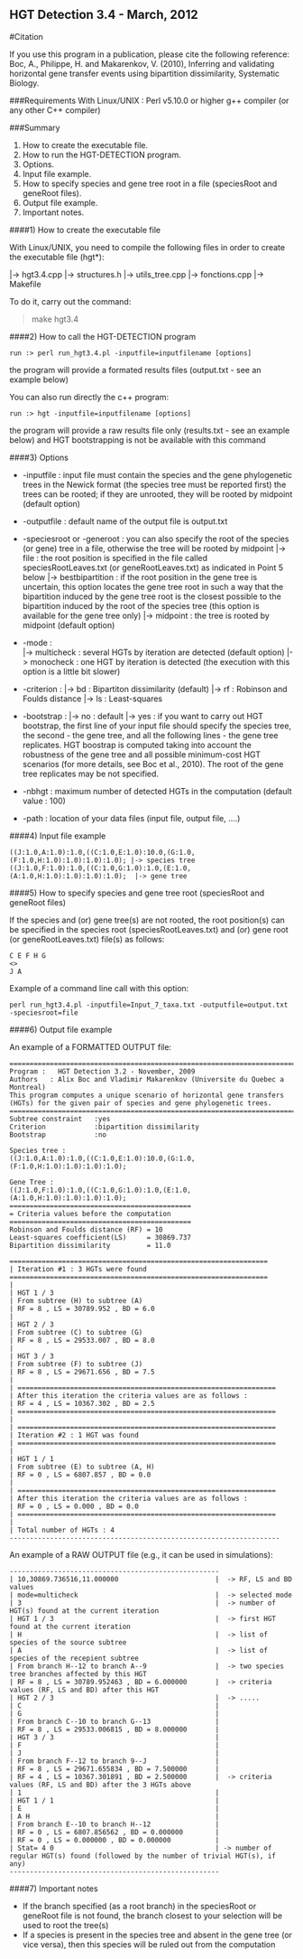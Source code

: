 HGT Detection 3.4 - March, 2012
--

#Citation

If you use this program in a publication, please cite the following reference:	
Boc, A., Philippe, H. and Makarenkov, V. (2010), Inferring and validating horizontal gene transfer events using bipartition dissimilarity, Systematic Biology.


###Requirements
With Linux/UNIX :
Perl v5.10.0 or higher
g++ compiler (or any other C++ compiler)


###Summary
1. How to create the executable file.
2. How to run the HGT-DETECTION program.
3. Options.
4. Input file example.
5. How to specify species and gene tree root in a file (speciesRoot and geneRoot files).
6. Output file example.
7. Important notes.


####1) How to create the executable file

With Linux/UNIX, you need to compile the following files in order to create the executable file (hgt*):

 |-> hgt3.4.cpp
 |-> structures.h
 |-> utils_tree.cpp
 |-> fonctions.cpp
 |-> Makefile
 
To do it, carry out the command:
 > make hgt3.4


####2) How to call the HGT-DETECTION program

    run :> perl run_hgt3.4.pl -inputfile=inputfilename [options]
the program will provide a formated results files (output.txt - see an example below)

You can also run directly the c++ program:   

    run :> hgt -inputfile=inputfilename [options]
the program will provide a raw results file only (results.txt - see an example below) and HGT bootstrapping is not be available with this command


####3) Options

* -inputfile : input file must contain the species and the gene phylogenetic trees in the Newick format (the species tree must be reported first) the trees can be rooted; if they are unrooted, they will be rooted by midpoint (default option)

* -outputfile : default name of the output file is output.txt

* -speciesroot or -generoot :  you can also specify the root of the species (or gene) tree in a file, otherwise the tree will be rooted by midpoint
 |-> file                 :  the root position is specified in the file called speciesRootLeaves.txt (or geneRootLeaves.txt) as indicated in Point 5 below
 |-> bestbipartition      :  if the root position in the gene tree is uncertain, this option locates the gene tree root in such a way that the bipartition induced by the gene tree root is the closest possible to the bipartition induced by the root of the species tree (this option is available for the gene tree only)
 |-> midpoint             :  the tree is rooted by midpoint (default option)
 
* -mode :  
 |-> multicheck : several HGTs by iteration are detected (default option)
 |-> monocheck : one HGT by iteration is detected (the execution with this option is a little bit slower)
 
* -criterion : 
 |-> bd : Bipartiton dissimilarity (default)
 |-> rf : Robinson and Foulds distance
 |-> ls : Least-squares

* -bootstrap :
 |-> no  : default
 |-> yes : if you want to carry out HGT bootstrap, the first line of your input file should specify the species tree, the second - the gene tree, and all the following lines - the gene tree replicates. 
  HGT boostrap is computed taking into account the robustness of the gene tree and all possible minimum-cost HGT scenarios (for more details, see Boc et al., 2010). The root of the gene tree replicates may be not specified.

* -nbhgt : maximum number of detected HGTs in the computation (default value : 100)

* -path : location of your data files (input file, output file, ....) 
  
  
####4) Input file example

    ((J:1.0,A:1.0):1.0,((C:1.0,E:1.0):10.0,(G:1.0,(F:1.0,H:1.0):1.0):1.0):1.0); |-> species tree
    ((J:1.0,F:1.0):1.0,((C:1.0,G:1.0):1.0,(E:1.0,(A:1.0,H:1.0):1.0):1.0):1.0);  |-> gene tree

 
####5) How to specify species and gene tree root (speciesRoot and geneRoot files)

If the species and (or) gene tree(s) are not rooted, the root position(s) can be specified in the species root (speciesRootLeaves.txt) and (or) gene root (or geneRootLeaves.txt) file(s) as follows: 
 
    C E F H G
    <>
    J A
Example of a command line call with this option: 

    perl run_hgt3.4.pl -inputfile=Input_7_taxa.txt -outputfile=output.txt -speciesroot=file

 
####6) Output file example

An example of a FORMATTED OUTPUT file:

    =================================================================================    
    Program :   HGT Detection 3.2 - November, 2009							
    Authors   : Alix Boc and Vladimir Makarenkov (Universite du Quebec a Montreal)	
    This program computes a unique scenario of horizontal gene transfers (HGTs) for the given pair of species and gene phylogenetic trees.				
    =================================================================================					    
    Subtree constraint   :yes								
    Criterion            :bipartition dissimilarity						
    Bootstrap            :no								
    
    Species tree :
    ((J:1.0,A:1.0):1.0,((C:1.0,E:1.0):10.0,(G:1.0,(F:1.0,H:1.0):1.0):1.0):1.0);
    
    Gene Tree :	
    ((J:1.0,F:1.0):1.0,((C:1.0,G:1.0):1.0,(E:1.0,(A:1.0,H:1.0):1.0):1.0):1.0);											
    =============================================									    
    = Criteria values before the computation 									
    =============================================									    
    Robinson and Foulds distance (RF) = 10									    
    Least-squares coefficient(LS)     = 30869.737									      
    Bipartition dissimilarity         = 11.0									
    
    ================================================================						
    | Iteration #1 : 3 HGTs were found										   
    ================================================================						
    |															    
    | HGT 1 / 3 												    
    | From subtree (H) to subtree (A)											    
    | RF = 8 , LS = 30789.952 , BD = 6.0									    
    | 															    
    | HGT 2 / 3 												    
    | From subtree (C) to subtree (G)											    
    | RF = 8 , LS = 29533.007 , BD = 8.0									    
    | 															    
    | HGT 3 / 3 												    
    | From subtree (F) to subtree (J)											    
    | RF = 8 , LS = 29671.656 , BD = 7.5									    
    | 															    
    | ================================================================						
    | After this iteration the criteria values are as follows :							
    | RF = 4 , LS = 10367.302 , BD = 2.5										    
    | ================================================================						
    |															    
    | ================================================================						
    | Iteration #2 : 1 HGT was found											    
    | ================================================================						
    |															    
    | HGT 1 / 1 												    
    | From subtree (E) to subtree (A, H)										    
    | RF = 0 , LS = 6807.857 , BD = 0.0										    
    | 															    
    | ================================================================						
    | After this iteration the criteria values are as follows :							
    | RF = 0 , LS = 0.000 , BD = 0.0											    
    | ================================================================						
    | 															    
    | Total number of HGTs : 4 
    -------------------------------------------------------------------


An example of a RAW OUTPUT file (e.g., it can be used in simulations):

    ----------------------------------------------------
    | 10,30869.736516,11.000000                        |  -> RF, LS and BD values
    | mode=multicheck                                  |  -> selected mode
    | 3                                                |  -> number of HGT(s) found at the current iteration
    | HGT 1 / 3                                        |  -> first HGT found at the current iteration
    | H                                                |  -> list of species of the source subtree
    | A                                                |  -> list of species of the recepient subtree
    | From branch H--12 to branch A--9                 |  -> two species tree branches affected by this HGT
    | RF = 8 , LS = 30789.952463 , BD = 6.000000       |  -> criteria values (RF, LS and BD) after this HGT	
    | HGT 2 / 3                                        |  -> .....
    | C                                                |
    | G                                                |
    | From branch C--10 to branch G--13                |
    | RF = 8 , LS = 29533.006815 , BD = 8.000000       |
    | HGT 3 / 3                                        |
    | F                                                |
    | J                                                |
    | From branch F--12 to branch 9--J                 |
    | RF = 8 , LS = 29671.655834 , BD = 7.500000       |
    | RF = 4 , LS = 10367.301891 , BD = 2.500000       |  -> criteria values (RF, LS and BD) after the 3 HGTs above
    | 1                                                |
    | HGT 1 / 1                                        |
    | E                                                |
    | A H                                              |
    | From branch E--10 to branch H--12                |
    | RF = 0 , LS = 6807.856562 , BD = 0.000000        |
    | RF = 0 , LS = 0.000000 , BD = 0.000000           |
    | Stat= 4 0                                        | -> number of regular HGT(s) found (followed by the number of trivial HGT(s), if any)
    ----------------------------------------------------

 
####7) Important notes

* If the branch specified (as a root branch) in the speciesRoot or geneRoot file is not found, the branch closest to your selection will be used to root the tree(s)
* If a species is present in the species tree and absent in the gene tree (or vice versa), then this species will be ruled out from the computation
 
